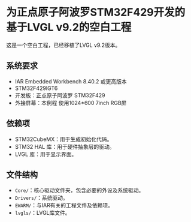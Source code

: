 # 为正点原子阿波罗STM32F429开发的基于LVGL v9.2的空白工程

这是一个空白工程，已经移植了LVGL v9.2版本。

## 系统要求
- IAR Embedded Workbench 8.40.2 或更高版本
- STM32F429IGT6
- 开发板：正点原子阿波罗 STM32F429
- 外接屏幕：本例程 使用1024*600 7inch RGB屏

## 依赖项
- STM32CubeMX：用于生成初始化代码。
- STM32 HAL 库：用于硬件抽象层的驱动。
- LVGL 库：用于显示界面。

## 文件结构
- `Core/`：核心驱动文件夹，包含必要的外设及系统驱动。
- `Drivers/`：系统驱动。
- `EWARM/`：与IAR有关的工程文件及依赖项。
- `lvgls/`：LVGL库文件。
